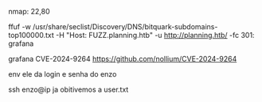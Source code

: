 nmap: 22,80

ffuf -w /usr/share/seclist/Discovery/DNS/bitquark-subdomains-top100000.txt -H "Host: FUZZ.planning.htb" -u http://planning.htb/ -fc 301: grafana

grafana CVE-2024-9264
https://github.com/nollium/CVE-2024-9264

env
ele da login e senha do enzo

ssh enzo@ip
ja obitivemos a user.txt


